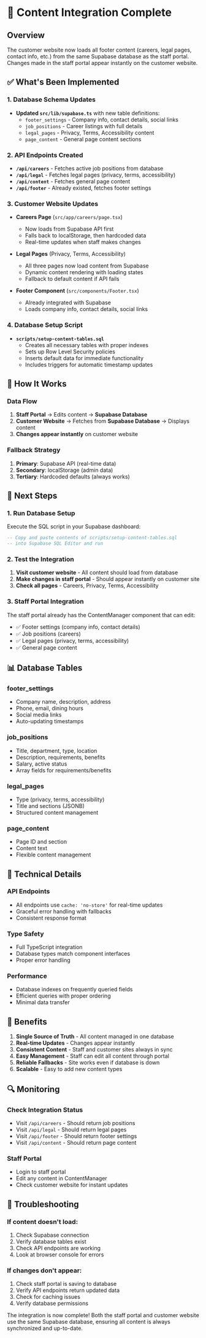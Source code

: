 # 🎯 Content Integration Complete

## Overview
The customer website now loads all footer content (careers, legal pages, contact info, etc.) from the same Supabase database as the staff portal. Changes made in the staff portal appear instantly on the customer website.

## ✅ What's Been Implemented

### 1. Database Schema Updates
- **Updated `src/lib/supabase.ts`** with new table definitions:
  - `footer_settings` - Company info, contact details, social links
  - `job_positions` - Career listings with full details
  - `legal_pages` - Privacy, Terms, Accessibility content
  - `page_content` - General page content sections

### 2. API Endpoints Created
- **`/api/careers`** - Fetches active job positions from database
- **`/api/legal`** - Fetches legal pages (privacy, terms, accessibility)
- **`/api/content`** - Fetches general page content
- **`/api/footer`** - Already existed, fetches footer settings

### 3. Customer Website Updates
- **Careers Page** (`src/app/careers/page.tsx`)
  - Now loads from Supabase API first
  - Falls back to localStorage, then hardcoded data
  - Real-time updates when staff makes changes

- **Legal Pages** (Privacy, Terms, Accessibility)
  - All three pages now load content from Supabase
  - Dynamic content rendering with loading states
  - Fallback to default content if API fails

- **Footer Component** (`src/components/Footer.tsx`)
  - Already integrated with Supabase
  - Loads company info, contact details, social links

### 4. Database Setup Script
- **`scripts/setup-content-tables.sql`**
  - Creates all necessary tables with proper indexes
  - Sets up Row Level Security policies
  - Inserts default data for immediate functionality
  - Includes triggers for automatic timestamp updates

## 🔄 How It Works

### Data Flow
1. **Staff Portal** → Edits content → **Supabase Database**
2. **Customer Website** → Fetches from **Supabase Database** → Displays content
3. **Changes appear instantly** on customer website

### Fallback Strategy
1. **Primary**: Supabase API (real-time data)
2. **Secondary**: localStorage (admin data)
3. **Tertiary**: Hardcoded defaults (always works)

## 🚀 Next Steps

### 1. Run Database Setup
Execute the SQL script in your Supabase dashboard:
```sql
-- Copy and paste contents of scripts/setup-content-tables.sql
-- into Supabase SQL Editor and run
```

### 2. Test the Integration
1. **Visit customer website** - All content should load from database
2. **Make changes in staff portal** - Should appear instantly on customer site
3. **Check all pages** - Careers, Privacy, Terms, Accessibility

### 3. Staff Portal Integration
The staff portal already has the ContentManager component that can edit:
- ✅ Footer settings (company info, contact details)
- ✅ Job positions (careers)
- ✅ Legal pages (privacy, terms, accessibility)
- ✅ General page content

## 📊 Database Tables

### footer_settings
- Company name, description, address
- Phone, email, dining hours
- Social media links
- Auto-updating timestamps

### job_positions
- Title, department, type, location
- Description, requirements, benefits
- Salary, active status
- Array fields for requirements/benefits

### legal_pages
- Type (privacy, terms, accessibility)
- Title and sections (JSONB)
- Structured content management

### page_content
- Page ID and section
- Content text
- Flexible content management

## 🔧 Technical Details

### API Endpoints
- All endpoints use `cache: 'no-store'` for real-time updates
- Graceful error handling with fallbacks
- Consistent response format

### Type Safety
- Full TypeScript integration
- Database types match component interfaces
- Proper error handling

### Performance
- Database indexes on frequently queried fields
- Efficient queries with proper ordering
- Minimal data transfer

## 🎉 Benefits

1. **Single Source of Truth** - All content managed in one database
2. **Real-time Updates** - Changes appear instantly
3. **Consistent Content** - Staff and customer sites always in sync
4. **Easy Management** - Staff can edit all content through portal
5. **Reliable Fallbacks** - Site works even if database is down
6. **Scalable** - Easy to add new content types

## 🔍 Monitoring

### Check Integration Status
- Visit `/api/careers` - Should return job positions
- Visit `/api/legal` - Should return legal pages
- Visit `/api/footer` - Should return footer settings
- Visit `/api/content` - Should return page content

### Staff Portal
- Login to staff portal
- Edit any content in ContentManager
- Check customer website for instant updates

## 🚨 Troubleshooting

### If content doesn't load:
1. Check Supabase connection
2. Verify database tables exist
3. Check API endpoints are working
4. Look at browser console for errors

### If changes don't appear:
1. Check staff portal is saving to database
2. Verify API endpoints return updated data
3. Check for caching issues
4. Verify database permissions

The integration is now complete! Both the staff portal and customer website use the same Supabase database, ensuring all content is always synchronized and up-to-date.

